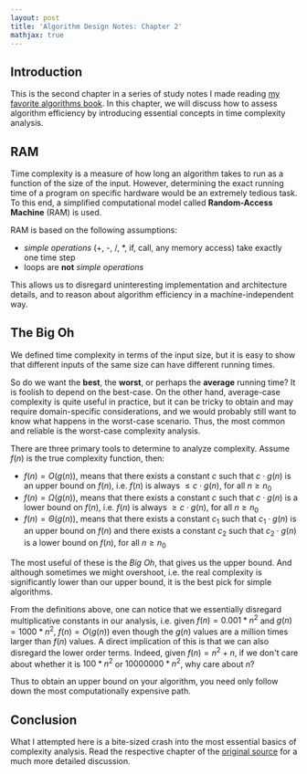 ```yaml
---
layout: post
title: 'Algorithm Design Notes: Chapter 2'
mathjax: true
---
```


## Introduction
This is the second chapter in a series of study notes I made reading [my favorite algorithms book](https://www.algorist.com/). In this chapter, we will discuss how to assess algorithm efficiency by introducing essential concepts in time complexity analysis.

## RAM
Time complexity is a measure of how long an algorithm takes to run as a function of the size of the input. However, determining the exact running time of a program on specific hardware would be an extremely tedious task. To this end, a simplified computational model called **Random-Access Machine** (RAM) is used.

RAM is based on the following assumptions:
- *simple operations* (+, -, /, *, if, call, any memory access) take exactly one time step
- loops are **not** *simple operations*

This allows us to disregard uninteresting implementation and architecture details, and to reason about algorithm efficiency in a machine-independent way.

## The Big Oh
We defined time complexity in terms of the input size, but it is easy to show that different inputs of the same size can have different running times.

So do we want the **best**, the **worst**, or perhaps the **average** running time? It is foolish to depend on the best-case. On the other hand, average-case complexity is quite useful in practice, but it can be tricky to obtain and may require domain-specific considerations, and we would probably still want to know what happens in the worst-case scenario. Thus, the most common and reliable is the worst-case complexity analysis.

There are three primary tools to determine to analyze complexity. Assume $f(n)$ is the true complexity function, then:
- $f(n) = O(g(n))$, means that there exists a constant $c$ such that $c \cdot g(n)$ is an upper bound on $f(n)$, i.e. $f(n)$ is always $\leq c \cdot g(n)$, for all $n \geq n_0$
- $f(n) = \Omega(g(n))$, means that there exists a constant $c$ such that $c \cdot g(n)$ is a lower bound on $f(n)$, i.e. $f(n)$ is always $\geq c \cdot g(n)$, for all $n \geq n_0$
- $f(n) = \Theta(g(n))$, means that there exists a constant $c_1$ such that $c_1 \cdot g(n)$ is an upper bound on $f(n)$ and there exists a constant $c_2$ such that $c_2 \cdot g(n)$ is a lower bound on $f(n)$, for all $n \geq n_0$

The most useful of these is the *Big Oh*, that gives us the upper bound. And although sometimes we might overshoot, i.e. the real complexity is significantly lower than our upper bound, it is the best pick for simple algorithms.

From the definitions above, one can notice that we essentially disregard multiplicative constants in our analysis, i.e. given $f(n) = 0.001*n^2$ and $g(n) = 1000*n^2$, $f(n) = O(g(n))$ even though the $g(n)$ values are a million times larger than $f(n)$ values. A direct implication of this is that we can also disregard the lower order terms. Indeed, given $f(n) = n^2 + n$, if we don't care about whether it is $100 * n^2$ or $10000000 * n^2$, why care about $n$?

Thus to obtain an upper bound on your algorithm, you need only follow down the most computationally expensive path.

## Conclusion
What I attempted here is a bite-sized crash into the most essential basics of complexity analysis. Read the respective chapter of the [original source](https://www.algorist.com/) for a much more detailed discussion.